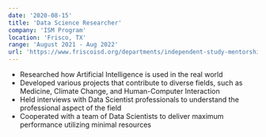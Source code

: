 ```yaml
---
date: '2020-08-15'
title: 'Data Science Researcher'
company: 'ISM Program'
location: 'Frisco, TX'
range: 'August 2021 - Aug 2022'
url: 'https://www.friscoisd.org/departments/independent-study-mentorship/students-parents'
---
```


- Researched how Artificial Intelligence is used in the real world
- Developed various projects that contribute to diverse fields, such as Medicine, Climate Change, and Human-Computer Interaction
- Held interviews with Data Scientist professionals to understand the professional aspect of the field
- Cooperated with a team of Data Scientists to deliver maximum performance utilizing minimal resources
